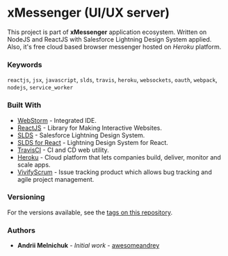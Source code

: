 # xMessenger (UI/UX server)

This project is part of <b>xMessenger</b> application ecosystem. Written on NodeJS and ReactJS 
with Salesforce Lightning Design System applied.<br/>
Also, it's free cloud based browser messenger hosted on <i>Heroku</i> platform.

### Keywords

`reactjs`, `jsx`, `javascript`, `slds`, `travis`, `heroku`, `websockets`, `oauth`, `webpack`, `nodejs`, `service_worker`

### Built With

* [WebStorm](https://www.jetbrains.com/webstorm/) - Integrated IDE.
* [ReactJS](https://reactjs.org/) - Library for Making Interactive Websites.
* [SLDS](https://www.lightningdesignsystem.com/getting-started/) - Salesforce Lightning Design System.
* [SLDS for React](https://react.lightningdesignsystem.com/) - Lightning Design System for React.
* [TravisCI](https://travis-ci.com/) - CI and CD web utility.
* [Heroku](https://www.heroku.com/) - Cloud platform that lets companies build, deliver, monitor and scale apps.
* [VivifyScrum](https://app.vivifyscrum.com/) - Issue tracking product which allows bug tracking and agile project management.

### Versioning

For the versions available, see the [tags on this repository](https://github.com/awesomeandrey/xmessenger-ux/tags).

### Authors

* **Andrii Melnichuk** - *Initial work* - [awesomeandrey](https://github.com/awesomeandrey)